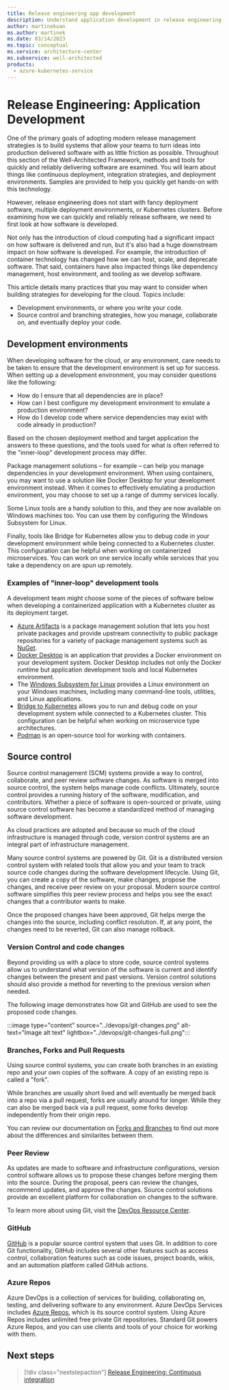 ```yaml
---
title: Release engineering app development
description: Understand application development in release engineering. Build systems so your teams can turn ideas into production-delivered software with minimal friction.
author: martinekuan
ms.author: martinek
ms.date: 03/14/2023
ms.topic: conceptual
ms.service: architecture-center
ms.subservice: well-architected
products:
  - azure-kubernetes-service
---
```


# Release Engineering: Application Development

One of the primary goals of adopting modern release management strategies is to build systems that allow your teams to turn ideas into production delivered software with as little friction as possible. Throughout this section of the Well-Architected Framework, methods and tools for quickly and reliably delivering software are examined. You will learn about things like continuous deployment, integration strategies, and deployment environments. Samples are provided to help you quickly get hands-on with this technology.

However, release engineering does not start with fancy deployment software, multiple deployment environments, or Kubernetes clusters. Before examining how we can quickly and reliably release software, we need to first look at how software is developed. 

Not only has the introduction of cloud computing had a significant impact on how software is delivered and run, but it's also had a huge downstream impact on how software is developed. For example, the introduction of container technology has changed how we can host, scale, and deprecate software. That said, containers have also impacted things like dependency management, host environment, and tooling as we develop software.

This article details many practices that you may want to consider when building strategies for developing for the cloud. Topics include:

- Development environments, or where you write your code.
- Source control and branching strategies, how you manage, collaborate on, and eventually deploy your code.

## Development environments

When developing software for the cloud, or any environment, care needs to be taken to ensure that the development environment is set up for success. When setting up a development environment, you may consider questions like the following:

- How do I ensure that all dependencies are in place?
- How can I best configure my development environment to emulate a production environment?
- How do I develop code where service dependencies may exist with code already in production?

Based on the chosen deployment method and target application the answers to these questions, and the tools used for what is often referred to the "inner-loop" development process may differ. 

Package management solutions – for example – can help you manage dependencies in your development environment. When using containers, you may want to use a solution like Docker Desktop for your development environment instead. 
When it comes to effectively emulating a production environment, you may choose to set up a range of dummy services locally. 

Some Linux tools are a handy solution to this, and they are now available on Windows machines too. You can use them by configuring the Windows Subsystem for Linux.

Finally, tools like Bridge for Kubernetes allow you to debug code in your development environment while being connected to a Kubernetes cluster. This configuration can be helpful when working on containerized microservices. You can work on one service locally while services that you take a dependency on are spun up remotely.

### Examples of "inner-loop" development tools

A development team might choose some of the pieces of software below when developing a containerized application with a Kubernetes cluster as its deployment target.

- [Azure Artifacts](https://azure.microsoft.com/services/devops/artifacts/) is a package management solution that lets you host private packages and provide upstream connectivity to public package repositories for a variety of package management systems such as [NuGet](https://www.nuget.org/). 
- [Docker Desktop](https://www.docker.com/products/docker-desktop) is an application that provides a Docker environment on your development system. Docker Desktop includes not only the Docker runtime but application development tools and local Kubernetes environment. 
- The [Windows Subsystem for Linux](/windows/wsl/) provides a Linux environment on your Windows machines, including many command-line tools, utilities, and Linux applications.
- [Bridge to Kubernetes](/visualstudio/containers/bridge-to-kubernetes) allows you to run and debug code on your development system while connected to a Kubernetes cluster. This configuration can be helpful when working on microservice type architectures. 
- [Podman](https://developers.redhat.com/articles/podman-next-generation-linux-container-tools) is an open-source tool for working with containers.

## Source control

Source control management (SCM) systems provide a way to control, collaborate, and peer review software changes. As software is merged into source control, the system helps manage code conflicts. Ultimately, source control provides a running history of the software, modification, and contributors. Whether a piece of software is open-sourced or private, using source control software has become a standardized method of managing software development. 

As cloud practices are adopted and because so much of the cloud infrastructure is managed through code, version control systems are an integral part of infrastructure management.

Many source control systems are powered by Git. Git is a distributed version control system with related tools that allow you and your team to track source code changes during the software development lifecycle. Using Git, you can create a copy of the software, make changes, propose the changes, and receive peer review on your proposal. Modern source control software simplifies this peer review process and helps you see the exact changes that a contributor wants to make. 

Once the proposed changes have been approved, Git helps merge the changes into the source, including conflict resolution. If, at any point, the changes need to be reverted, Git can also manage rollback.

### Version Control and code changes

Beyond providing us with a place to store code, source control systems allow us to understand what version of the software is current and identify changes between the present and past versions. Version control solutions should also provide a method for reverting to the previous version when needed.

The following image demonstrates how Git and GitHub are used to see the proposed code changes.

:::image type="content" source="../devops/git-changes.png" alt-text="Image alt text" lightbox="../devops/git-changes-full.png":::

### Branches, Forks and Pull Requests

Using source control systems, you can create both branches in an existing repo and your own copies of the software. A copy of an existing repo is called a "fork". 

While branches are usually short lived and will eventually be merged back into a repo via a pull request, forks are usually around for longer. While they can also be merged back via a pull request, some forks develop independently from their origin repo.

You can review our documentation on [Forks and Branches](/azure/devops/repos/git/forks) to find out more about the differences and similarites between them.

### Peer Review

As updates are made to software and infrastructure configurations, version control software allows us to propose these changes before merging them into the source. During the proposal, peers can review the changes, recommend updates, and approve the changes. Source control solutions provide an excellent platform for collaboration on changes to the software.

To learn more about using Git, visit the [DevOps Resource Center](/devops/develop/git/what-is-git).

### GitHub

[GitHub](https://github.com) is a popular source control system that uses Git. In addition to core Git functionality, GitHub includes several other features such as access control, collaboration features such as code issues, project boards, wikis, and an automation platform called GitHub actions.

### Azure Repos

Azure DevOps is a collection of services for building, collaborating on, testing, and delivering software to any environment. Azure DevOps Services includes [Azure Repos](/azure/devops/repos), which is its source control system. Using Azure Repos includes unlimited free private Git repositories. Standard Git powers Azure Repos, and you can use clients and tools of your choice for working with them.

## Next steps

> [!div class="nextstepaction"]
> [Release Engineering: Continuous integration](./release-engineering-ci.md)
